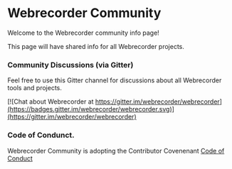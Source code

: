 # Webrecorder Community

Welcome to the Webrecorder community info page!

This page will have shared info for all Webrecorder projects.

### Community Discussions (via Gitter)

Feel free to use this Gitter channel for discussions about all Webrecorder tools and projects.

[![Chat about Webrecorder at https://gitter.im/webrecorder/webrecorder](https://badges.gitter.im/webrecorder/webrecorder.svg)](https://gitter.im/webrecorder/webrecorder)


### Code of Condunct.

Webrecorder Community is adopting the Contributor Covenenant [Code of Conduct](CODE_OF_CONDUCT.md)

